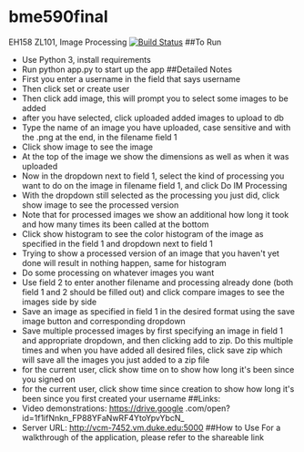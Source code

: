 # bme590final
EH158 ZL101, Image Processing
[![Build Status](https://travis-ci.org/zl101bme590final.svg?branch=master)](https://travis-ci.org/zl101/bme590final)
##To Run
+ Use Python 3, install requirements
+ Run python app.py to start up the app
##Detailed Notes
+ First you enter a username in the field that says username
+ Then click set or create user
+ Then click add image, this will prompt you to select some images to be added
+ after you have selected, click uploaded added images to upload to db
+ Type the name of an image you have uploaded, case sensitive and with the .png at the end, in the filename field 1
+ Click show image to see the image
+ At the top of the image we show the dimensions as well as when it was uploaded
+ Now in the dropdown next to field 1, select the kind of processing you want to do on the image in filename field 1, and click Do IM Processing
+ With the dropdown still selected as the processing you just did, click show image to see the processed version
+ Note that for processed images we show an additional how long it took and how many times its been called at the bottom
+ Click show histogram to see the color histogram of the image as specified in the field 1 and dropdown next to field 1
+ Trying to show a processed version of an image that you haven't yet done will result in nothing happen, same for histogram
+ Do some processing on whatever images you want
+ Use field 2 to enter another filename and processing already done (both field 1 and 2 should be filled out) and click compare images to see the images side by side
+ Save an image as specified in field 1 in the desired format using the save image button and corresponding dropdown
+ Save multiple processed images by first specifying an image in field 1 and appropriate dropdown, and then clicking add to zip. Do this multiple times and when you have added all desired files, click save zip which will save all the images you just added to a zip file
+ for the current user, click show time on to show how long it's been since you signed on
+ for the current user, click show time since creation to show how long it's been since you first created your username
##Links:
+ Video demonstrations: https://drive.google
.com/open?id=1f1ifNnkn_FP88YFaNwRF4YtoYpvYbcN_
+ Server URL: http://vcm-7452.vm.duke.edu:5000
##How to Use
For a walkthrough of the application, please refer to the shareable link 
